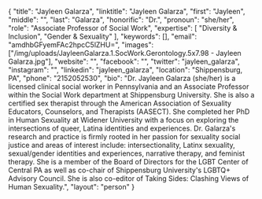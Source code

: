 {
  "title": "Jayleen Galarza",
  "linktitle": "Jayleen Galarza",
  "first": "Jayleen",
  "middle": "",
  "last": "Galarza",
  "honorific": "Dr.",
  "pronoun": "she/her",
  "role": "Associate Professor of Social Work",
  "expertise": [
    "Diversity & Inclusion",
    "Gender & Sexuality"
  ],
  "keywords": [],
  "email": "amdhbGFyemFAc2hpcC5lZHU=",
  "images": ["/img/uploads/JayleenGalarza.1.SocWork.Gerontology.5x7.98 - Jayleen Galarza.jpg"],
  "website": "",
  "facebook": "",
  "twitter": "jayleen_galarza",
  "instagram": "",
  "linkedin": "jayleen_galarza",
  "location": "Shippensburg, PA",
  "phone": "2152052530",
  "bio": "Dr. Jayleen Galarza (she/her) is a licensed clinical social worker in Pennsylvania and an Associate Professor within the Social Work department at Shippensburg University.  She is also a certified sex therapist through the American Association of Sexuality Educators, Counselors, and Therapists (AASECT). She completed her PhD in Human Sexuality at Widener University with a focus on exploring the intersections of queer, Latina identities and experiences. Dr. Galarza's research and practice is firmly rooted in her passion for sexuality social justice and areas of interest include: intersectionality, Latinx sexuality, sexual/gender identities and experiences, narrative therapy, and feminist therapy. She is a member of the Board of Directors for the LGBT Center of Central PA as well as co-chair of Shippensburg University's LGBTQ+ Advisory Council. She is also co-editor of Taking Sides: Clashing Views of Human Sexuality.",
  "layout": "person"
}
